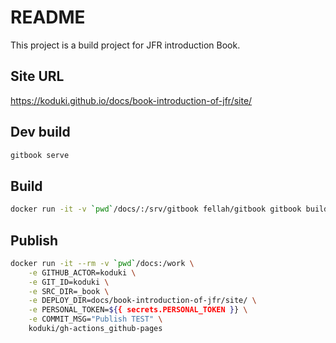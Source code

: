 # README

This project is a build project for JFR introduction Book.

## Site URL

https://koduki.github.io/docs/book-introduction-of-jfr/site/


## Dev build

```bash
gitbook serve
```

## Build

```bash
docker run -it -v `pwd`/docs/:/srv/gitbook fellah/gitbook gitbook build
```

## Publish

```bash
docker run -it --rm -v `pwd`/docs:/work \
    -e GITHUB_ACTOR=koduki \
    -e GIT_ID=koduki \
    -e SRC_DIR=_book \
    -e DEPLOY_DIR=docs/book-introduction-of-jfr/site/ \
    -e PERSONAL_TOKEN=${{ secrets.PERSONAL_TOKEN }} \
    -e COMMIT_MSG="Publish TEST" \
    koduki/gh-actions_github-pages
```